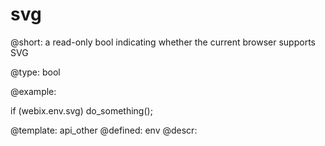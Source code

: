 svg
=============


@short: a read-only bool indicating whether the current browser supports SVG
	
@type: bool

@example:

if (webix.env.svg)
	do_something();

@template:	api_other
@defined:	env	
@descr:


